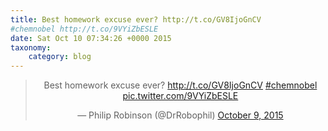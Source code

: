 ```yaml
---
title: Best homework excuse ever? http://t.co/GV8IjoGnCV
#chemnobel http://t.co/9VYiZbESLE
date: Sat Oct 10 07:34:26 +0000 2015
taxonomy:
    category: blog
---
```

<blockquote class="twitter-tweet" align="center" width="350"><p lang="en" dir="ltr">Best homework excuse ever? <a href="http://t.co/GV8IjoGnCV">http://t.co/GV8IjoGnCV</a>&#10;<a href="https://twitter.com/hashtag/chemnobel?src=hash">#chemnobel</a> <a href="http://t.co/9VYiZbESLE">pic.twitter.com/9VYiZbESLE</a></p>&mdash; Philip Robinson (@DrRobophil) <a href="https://twitter.com/DrRobophil/status/652400556204539905">October 9, 2015</a></blockquote>
